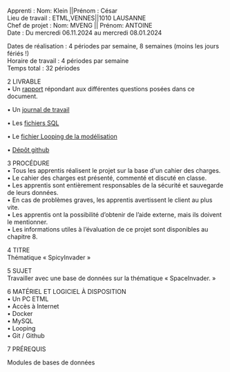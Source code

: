 Apprenti :		Nom: Klein ||Prénom : César  
Lieu de travail :	ETML,VENNES||1010 LAUSANNE  
Chef de projet :	Nom: MVENG || Prénom: ANTOINE  
Date :			Du mercredi 06.11.2024 au mercredi 08.01.2024  
  
Dates de réalisation :	4 périodes par semaine, 8 semaines (moins les jours fériés !)  
Horaire de travail :	4 périodes par semaine  
Temps total :		32 périodes  


2 LIVRABLE  
•	Un [rapport](https://github.com/Cesar-Kln/P_DB-106-SpicyInvader/tree/main/Rapport) répondant aux différentes questions posées dans ce document.  
  
•	Un [journal de travail](https://github.com/Cesar-Kln/P_DB-106-SpicyInvader/tree/main/JDT)  
  
•	Les [fichiers SQL](https://github.com/Cesar-Kln/P_DB-106-SpicyInvader/tree/main/DB/Scripts)  
  
•	Le [fichier Looping de la modélisation](https://github.com/Cesar-Kln/P_DB-106-SpicyInvader/tree/main/DB/Looping)  
  
•	[Dépôt github](https://github.com/Cesar-Kln/P_DB-106-SpicyInvader/tree/main)  
  
  
3 PROCÉDURE  
•	Tous les apprentis réalisent le projet sur la base d'un cahier des charges.    
•	Le cahier des charges est présenté, commenté et discuté en classe.  
•	Les apprentis sont entièrement responsables de la sécurité et sauvegarde de leurs données.  
•	En cas de problèmes graves, les apprentis avertissent le client au plus vite.  
•	Les apprentis ont la possibilité d’obtenir de l’aide externe, mais ils doivent le mentionner.  
•	Les informations utiles à l’évaluation de ce projet sont disponibles au chapitre 8.  
  
4 TITRE  
Thématique « SpicyInvader »  
  
5 SUJET  
Travailler avec une base de données sur la thématique « SpaceInvader. »  
  
6 MATÉRIEL ET LOGICIEL À DISPOSITION  
•	Un PC ETML  
• 	Accès à Internet  
•	Docker  
•	MySQL  
•	Looping  
•	Git / Github  
  
7 PRÉREQUIS  
  
Modules de bases de données  
